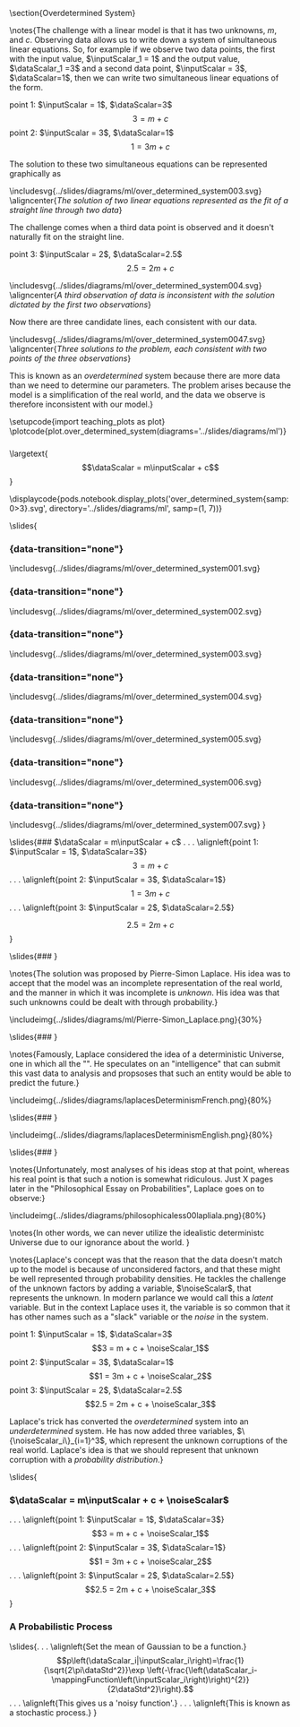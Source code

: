 \section{Overdetermined System}

\notes{The challenge with a linear model is that it has two unknowns, $m$, and $c$. Observing data allows us to write down a system of simultaneous linear equations. So, for example if we observe two data points, the first with the input value, $\inputScalar_1 = 1$ and the output value, $\dataScalar_1 =3$ and a second data point, $\inputScalar = 3$, $\dataScalar=1$, then we can write two simultaneous linear equations of the form. 

point 1: $\inputScalar = 1$, $\dataScalar=3$
$$3 = m + c$$
point 2: $\inputScalar = 3$, $\dataScalar=1$
$$1 = 3m + c$$

The solution to these two simultaneous equations can be represented graphically as

\includesvg{../slides/diagrams/ml/over_determined_system003.svg}
\aligncenter{*The solution of two linear equations represented as the fit of a straight line through two data*}

The challenge comes when a third data point is observed and it doesn't naturally fit on the straight line. 

point 3: $\inputScalar = 2$, $\dataScalar=2.5$
$$2.5 = 2m + c$$


\includesvg{../slides/diagrams/ml/over_determined_system004.svg}
\aligncenter{*A third observation of data is inconsistent with the solution dictated by the first two observations*}

Now there are three candidate lines, each consistent with our data.

\includesvg{../slides/diagrams/ml/over_determined_system0047.svg}
\aligncenter{*Three solutions to the problem, each consistent with two points of the three observations*}

This is known as an *overdetermined* system because there are more data than we need to determine our parameters. The problem arises because the model is a simplification of the real world, and the data we observe is therefore inconsistent with our model.}

\setupcode{import teaching_plots as plot}
\plotcode{plot.over_determined_system(diagrams='../slides/diagrams/ml')}

### 

\largetext{$$\dataScalar = m\inputScalar + c$$}

\displaycode{pods.notebook.display_plots('over_determined_system{samp:0>3}.svg', directory='../slides/diagrams/ml', samp=(1, 7))}

\slides{
### {data-transition="none"}

\includesvg{../slides/diagrams/ml/over_determined_system001.svg}

### {data-transition="none"}

\includesvg{../slides/diagrams/ml/over_determined_system002.svg}

### {data-transition="none"}

\includesvg{../slides/diagrams/ml/over_determined_system003.svg}

### {data-transition="none"}

\includesvg{../slides/diagrams/ml/over_determined_system004.svg}

### {data-transition="none"}

\includesvg{../slides/diagrams/ml/over_determined_system005.svg}

### {data-transition="none"}

\includesvg{../slides/diagrams/ml/over_determined_system006.svg}

### {data-transition="none"}

\includesvg{../slides/diagrams/ml/over_determined_system007.svg}
}

\slides{### $\dataScalar = m\inputScalar + c$ 
. . . 
\alignleft{point 1: $\inputScalar = 1$, $\dataScalar=3$}
$$3 = m + c$$
. . .
\alignleft{point 2: $\inputScalar = 3$, $\dataScalar=1$}
$$1 = 3m + c$$
. . . 
\alignleft{point 3: $\inputScalar = 2$, $\dataScalar=2.5$}

$$2.5 = 2m + c$$}

\slides{### }

\notes{The solution was proposed by Pierre-Simon Laplace. His idea was to accept that the model was an incomplete representation of the real world, and the manner in which it was incomplete is *unknown*. His idea was that such unknowns could be dealt with through probability.}

\includeimg{../slides/diagrams/ml/Pierre-Simon_Laplace.png}{30%}

\slides{### }

\notes{Famously, Laplace considered the idea of a deterministic Universe, one in which all the "". He speculates on an "intelligence" that can submit this vast data to analysis and propsoses that such an entity would be able to predict the future.}

\includeimg{../slides/diagrams/laplacesDeterminismFrench.png}{80%}

\slides{### }

\includeimg{../slides/diagrams/laplacesDeterminismEnglish.png}{80%}

\slides{### }

\notes{Unfortunately, most analyses of his ideas stop at that point, whereas his real point is that such a notion is somewhat ridiculous. Just X pages later in the "Philosophical Essay on Probabilities", Laplace goes on to observe:}

\includeimg{../slides/diagrams/philosophicaless00lapliala.png}{80%}

\notes{In other words, we can never utilize the idealistic deterministc Universe due to our ignorance about the world. }

\notes{Laplace's concept was that the reason that the data doesn't match up to the model is because of unconsidered factors, and that these might be well represented through probability densities. He tackles the challenge of the unknown factors by adding a variable, $\noiseScalar$, that represents the unknown. In modern parlance we would call this a *latent* variable. But in the context Laplace uses it, the variable is so common that it has other names such as a "slack" variable or the *noise* in the  system.

point 1: $\inputScalar = 1$, $\dataScalar=3$
$$3 = m + c + \noiseScalar_1$$
point 2: $\inputScalar = 3$, $\dataScalar=1$
$$1 = 3m + c + \noiseScalar_2$$
point 3: $\inputScalar = 2$, $\dataScalar=2.5$
$$2.5 = 2m + c + \noiseScalar_3$$

Laplace's trick has converted the *overdetermined* system into an *underdetermined* system. He has now added three variables, $\{\noiseScalar_i\}_{i=1}^3$, which represent the unknown corruptions of the real world. Laplace's idea is that we should represent that unknown corruption with a *probability distribution*.}

\slides{
### $\dataScalar = m\inputScalar + c + \noiseScalar$ 
. . . 
\alignleft{point 1: $\inputScalar = 1$, $\dataScalar=3$}
$$3 = m + c + \noiseScalar_1$$
. . .
\alignleft{point 2: $\inputScalar = 3$, $\dataScalar=1$}
$$1 = 3m + c + \noiseScalar_2$$
. . . 
\alignleft{point 3: $\inputScalar = 2$, $\dataScalar=2.5$}
$$2.5 = 2m + c + \noiseScalar_3$$
}


### A Probabilistic Process

\slides{. . .
\alignleft{Set the mean of Gaussian to be a function.}
$$p\left(\dataScalar_i|\inputScalar_i\right)=\frac{1}{\sqrt{2\pi\dataStd^2}}\exp \left(-\frac{\left(\dataScalar_i-\mappingFunction\left(\inputScalar_i\right)\right)^{2}}{2\dataStd^2}\right).$$
. . .
\alignleft{This gives us a 'noisy function'.}
. . .
\alignleft{This is known as a stochastic process.}
}
